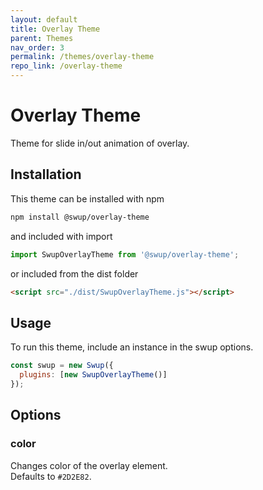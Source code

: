 ```yaml
---
layout: default
title: Overlay Theme
parent: Themes
nav_order: 3
permalink: /themes/overlay-theme
repo_link: /overlay-theme
---
```


# Overlay Theme
Theme for slide in/out animation of overlay. 

## Installation

This theme can be installed with npm

```bash
npm install @swup/overlay-theme
```

and included with import

```javascript
import SwupOverlayTheme from '@swup/overlay-theme';
```

or included from the dist folder

```html
<script src="./dist/SwupOverlayTheme.js"></script>
```

## Usage

To run this theme, include an instance in the swup options.

```javascript
const swup = new Swup({
  plugins: [new SwupOverlayTheme()]
});
```

## Options
### color 
Changes color of the overlay element.   
Defaults to `#2D2E82`.

